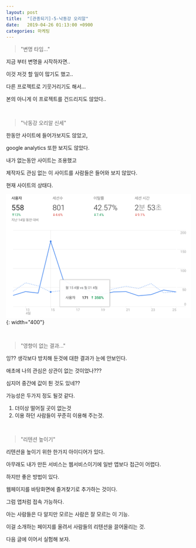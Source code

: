 ```yaml
---
layout: post
title:  "[관종되기]-5-낙동강 오리알"
date:   2019-04-26 01:13:00 +0900
categories: 마케팅
---
```


> "변명 타임..."

지금 부터 변명을 시작하자면..

이것 저것 할 일이 많기도 했고..

다른 프로젝트로 기웃거리기도 해서...

본의 아니게 이 프로젝트를 건드리지도 않았다..

<br>

> "낙동강 오리알 신세"

한동안 사이트에 들어가보지도 않았고,

google analytics 또한 보지도 않았다.

내가 없는동안 사이트는 조용했고

제작자도 관심 없는 이 사이트를 사람들은 들어와 보지 않았다.

현재 사이트의 상태다.

![방치의 결과](/assets/img/2019-04-26-duck-egg.png){: width="400"}

<br>

>"영향이 없는 결과..."

잉?? 생각보다 방치해 둔것에 대한 결과가 눈에 안보인다.

애초에 나의 관심은 상관이 없는 것이었나???

심지어 중간에 값이 튄 것도 있네??

가능성은 두가지 정도 될것 같다.

1. 더이상 떨어질 곳이 없는것
2. 이용 하던 사람들이 꾸준히 이용해 주는것.

<br>

> "리텐션 높이기"

리텐션을 높이기 위한 한가지 아이디어가 있다.

아무래도 내가 만든 서비스는 웹서비스이기에 일반 앱보다 접근이 어렵다.

하지만 좋은 방법이 있다.

웹페이지를 바탕화면에 즐겨찾기로 추가하는 것이다.

그럼 앱처럼 접속 가능하다.

아는 사람들은 다 알지만 모르는 사람은 잘 모르는 이 기능.

이걸 소개하는 페이지를 올려서 사람들의 리텐션을 끌어올리는 것.

다음 글에 이어서 실험해 보자.





